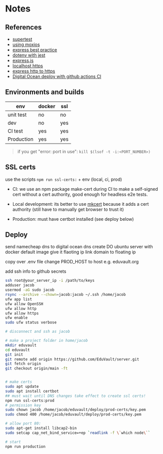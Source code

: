# Notes

## References

- [supertest](https://github.com/visionmedia/supertest#readme)
- [using moxios](https://codewithhugo.com/testing-an-express-app-with-supertest-moxios-and-jest/)
- [express best practice](http://expressjs.com/en/advanced/best-practice-performance.html)
- [dotenv with jest](https://tekloon.dev/using-dotenv-with-jest)
- [express.js](http://expressjs.com/en/)
- [localhost https](https://medium.com/@nitinpatel_20236/how-to-create-an-https-server-on-localhost-using-express-366435d61f28)
- [express http to https](https://stackoverflow.com/a/65551891/12662244)
- [Digital Ocean deploy with github actions CI](https://codememoirs.com/automatic-deployment-digitalocean-github-actions/)

## Environments and builds

| env        | docker | ssl |
| ---------- | ------ | --- |
| unit test  | no     | no  |
| dev        | no     | yes |
| CI test    | yes    | yes |
| Production | yes    | yes |

> if you get "error: port in use": `kill $(lsof -t -i:<PORT_NUMBER>)`

## SSL certs

use the scripts `npm run ssl-certs:` + env (local, ci, prod)

- CI: we use an npm package make-cert during CI to make a self-signed cert without a cert authority, good enough for headless e2e tests.

- Local development: its better to use [mkcert](https://github.com/FiloSottile/mkcert/) because it adds a cert authority (still have to manually get browser to trust it)

- Production: must have certbot installed (see deploy below)

## Deploy

send namecheap dns to digital ocean dns
create DO ubuntu server with docker default image
give it flaoting ip
link domain to floating ip

copy over .env file
change PROD_HOST to host e.g. eduvault.org

add ssh info to github secrets

```bash
ssh root@your_server_ip -i /path/to/keys
adduser jacob
usermod -aG sudo jacob
rsync --archive --chown=jacob:jacob ~/.ssh /home/jacob
ufw app list
ufw allow OpenSSH
ufw allow http
ufw allow https
ufw enable
sudo ufw status verbose

# disconnect and ssh as jacob
```

```bash
# make a project folder in home/jacob
mkdir eduvault
cd eduvault
git init
git remote add origin https://github.com/EduVault/server.git
git fetch origin
git checkout origin/main -ft


# make certs
sudo apt update
sudo apt install certbot
## must wait until DNS changes take effect to create ssl certs!
npm run ssl-certs:prod
# permission key
sudo chown jacob /home/jacob/eduvault/deploy/prod-certs/key.pem
sudo chmod 400 /home/jacob/eduvault/deploy/prod-certs/key.pem

# allow port 80:
sudo apt-get install libcap2-bin
sudo setcap cap_net_bind_service=+ep `readlink -f \`which node\``

# start
npm run production
```
